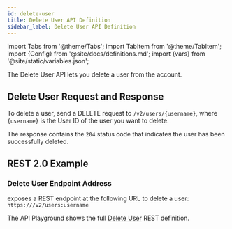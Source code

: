 ```yaml
---
id: delete-user
title: Delete User API Definition
sidebar_label: Delete User API Definition
---
```


import Tabs from '@theme/Tabs';
import TabItem from '@theme/TabItem';
import {Config} from '@site/docs/definitions.md';
import {vars} from '@site/static/variables.json';

The Delete User API lets you delete a user from the account.

## Delete User Request and Response

To delete a user, send a DELETE request to `/v2/users/{username}`, where `{username}` 
is the User ID of the user you want to delete.

The response contains the `204` status code that indicates the user has been 
successfully deleted.

## REST 2.0 Example

### Delete User Endpoint Address

<Config v="names.product"/> exposes a REST endpoint at the following URL
to delete a user:
<code>https://<Config v="domains.rest.indexing"/>/v2/users:username</code>

The API Playground shows the full [Delete User](/docs/rest-api/delete-user) REST definition.

